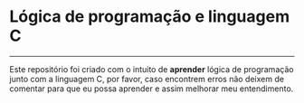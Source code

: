 # Lógica de programação e linguagem C

---

Este repositório foi criado com o intuito de **aprender** lógica de programação junto com a linguagem C, por favor, caso encontrem erros não deixem de comentar para que eu possa aprender e assim melhorar meu entendimento.
 
